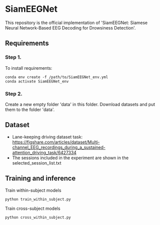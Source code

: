 # SiamEEGNet
This repository is the official implementation of 'SiamEEGNet: Siamese Neural Network-Based EEG Decoding for Drowsiness Detection'.

## Requirements
### Step 1.
To install requirements:
```
conda env create -f /path/to/SiamEEGNet_env.yml
conda activate SiamEEGNet_env
```
### Step 2.
Create a new empty folder 'data' in this folder. Download datasets and put them to the folder 'data'.

## Dataset
- Lane-keeping driving dataset task: https://figshare.com/articles/dataset/Multi-channel_EEG_recordings_during_a_sustained-attention_driving_task/6427334
- The sessions included in the experiment are shown in the selected_session_list.txt

## Training and inference
Train within-subject models
```
python train_within_subject.py
```
Train cross-subject models
```
python cross_within_subject.py
```
